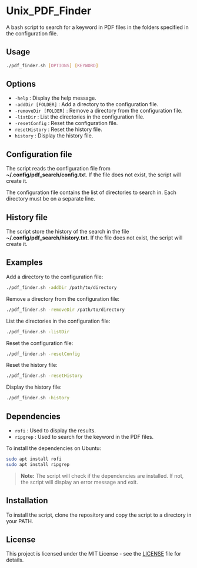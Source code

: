 # Unix_PDF_Finder

A bash script to search for a keyword in PDF files in the folders specified in the configuration file.

## **Usage**

```bash
./pdf_finder.sh [OPTIONS] [KEYWORD]
```

## **Options**

-   `-help` : Display the help message.
-   `-addDir [FOLDER]` : Add a directory to the configuration file.
-   `-removeDir [FOLDER]` : Remove a directory from the configuration file.
-   `-listDir` : List the directories in the configuration file.
-   `-resetConfig` : Reset the configuration file.
-   `resetHistory` : Reset the history file.
-   `history` : Display the history file.

## **Configuration file**

The script reads the configuration file from **~/.config/pdf_search/config.tx**t. If the file does not exist, the script will create it.

The configuration file contains the list of directories to search in. Each directory must be on a separate line.

## **History file**

The script store the history of the search in the file **~/.config/pdf_search/history.txt**. If the file does not exist, the script will create it.

## **Examples**

Add a directory to the configuration file:

```bash
./pdf_finder.sh -addDir /path/to/directory
```

Remove a directory from the configuration file:

```bash
./pdf_finder.sh -removeDir /path/to/directory
```

List the directories in the configuration file:

```bash
./pdf_finder.sh -listDir
```

Reset the configuration file:

```bash
./pdf_finder.sh -resetConfig
```

Reset the history file:

```bash
./pdf_finder.sh -resetHistory
```

Display the history file:

```bash
./pdf_finder.sh -history
```

## **Dependencies**

- `rofi` : Used to display the results.
- `ripgrep` : Used to search for the keyword in the PDF files.

To install the dependencies on Ubuntu:

```bash
sudo apt install rofi
sudo apt install ripgrep
```

> **Note:** The script will check if the dependencies are installed. If not, the script will display an error message and exit.

## **Installation**

To install the script, clone the repository and copy the script to a directory in your PATH.

## **License**

This project is licensed under the MIT License - see the [LICENSE](LICENSE) file for details.